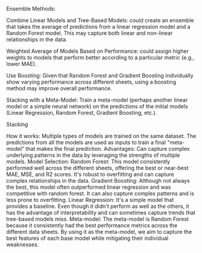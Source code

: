 
Ensemble Methods:

Combine Linear Models and Tree-Based Models: could create an ensemble that takes the average of predictions from a linear regression model and a Random Forest model. This may capture both linear and non-linear relationships in the data.

Weighted Average of Models Based on Performance: could assign higher weights to models that perform better according to a particular metric (e.g., lower MAE).

Use Boosting: Given that Random Forest and Gradient Boosting individually show varying performance across different sheets, using a boosting method may improve overall performance.

Stacking with a Meta-Model: Train a meta-model (perhaps another linear model or a simple neural network) on the predictions of the initial models (Linear Regression, Random Forest, Gradient Boosting, etc.).

  Stacking
  
 How it works: Multiple types of models are trained on the same dataset. The predictions from all the models are used as inputs to train a final "meta-model" that makes the final   prediction.
 	 Advantages: Can capture complex underlying patterns in the data by leveraging the strengths of multiple models.
  	Model Selection:
  	Random Forest: This model consistently performed well across the different sheets, offering the best or near-best MAE, MSE, and R2 scores. It's robust to overfitting and can capture complex relationships in the data.
	Gradient Boosting: Although not always the best, this model often outperformed linear regression and was competitive with random forest. It can also capture complex patterns and is less prone to overfitting.
	Linear Regression: It's a simple model that provides a baseline. Even though it didn't perform as well as the others, it has the advantage of interpretability and can sometimes capture trends that tree-based models miss.
	Meta-model:
		The meta-model is Random Forest because it consistently had the best performance metrics across the different data sheets. By using it as the meta-model, we aim to capture the best features of each base model while mitigating their individual weaknesses.

